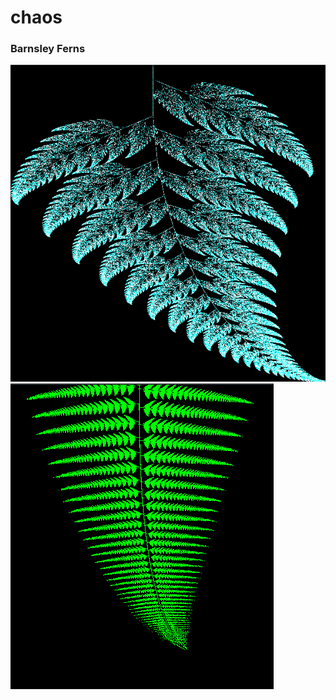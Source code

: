 # chaos

### Barnsley Ferns
![](barnsley_fern/barnsley_fern.png)
![](barnsley_fern/other_fern_with_tcomplicated_name.png)
